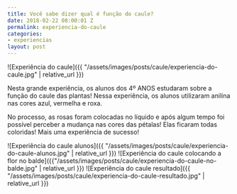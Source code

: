 ```yaml
---
title: Você sabe dizer qual é função do caule?
date: 2018-02-22 08:00:01 Z
permalink: experiencia-do-caule
categories:
- experiencias
layout: post
---
```


![Experiência do caule]({{ "/assets/images/posts/caule/experiencia-do-caule.jpg" | relative_url }})

Nesta grande experiência, os alunos dos 4º ANOS estudaram sobre a função do caule das plantas! Nessa experiência, os alunos utilizaram anilina nas cores azul, vermelha e roxa.

No processo, as rosas foram colocadas no líquido e após algum tempo foi possível perceber a mudança nas cores das pétalas! Elas ficaram todas coloridas! Mais uma experiência de sucesso!

![Experiência do caule alunos]({{ "/assets/images/posts/caule/experiencia-do-caule-alunos.jpg" | relative_url }})
![Experiência do caule colocando a flor no balde]({{"/assets/images/posts/caule/experiencia-do-caule-no-balde.jpg" | relative_url }})
![Experiência do caule resultado]({{ "/assets/images/posts/caule/experiencia-do-caule-resultado.jpg" | relative_url }})
